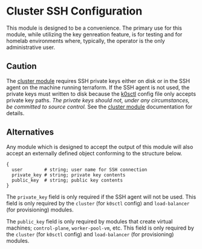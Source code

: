 # Cluster SSH Configuration

This module is designed to be a convenience.
The primary use for this module, while utilizing the key genreation feature, is for testing and for homelab environments where, typically, the operator is the only administrative user.

## Caution

The [cluster module](../cluster) requires SSH private keys either on disk or in the SSH agent on the machine running terraform.
If the SSH agent is not used, the private keys must written to disk because the [k0sctl](https://github.com/k0sproject/k0sctl) config file only accepts private key paths.
*The private keys should not, under any circumstances, be committed to source control.*
See the [cluster module](../cluster) documentation for details.

## Alternatives

Any module which is designed to accept the output of this module will also accept an externally defined object conforming to the structure below.

```hcl
{
  user        # string; user name for SSH connection
  private_key # string; private key contents
  public_key  # string; public key contents
}
```

The `private_key` field is only required if the SSH agent will not be used.
This field is only required by the `cluster` (for `k0sctl` config) and `load-balancer` (for provisioning) modules.

The `public_key` field is only required by modules that create virtual machines; `control-plane`, `worker-pool-vm`, etc.
This field is only required by the `cluster` (for `k0sctl` config) and `load-balancer` (for provisioning) modules.
